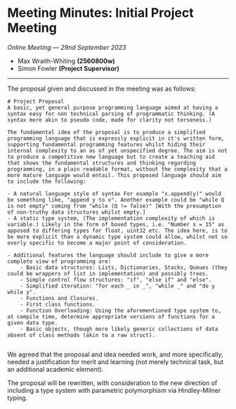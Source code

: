 # Meeting Minutes: Initial Project Meeting 
*Online Meeting — 29nd September 2023*
- Max Wraith-Whiting **(2560800w)**
- Simon Fowler **(Project Supervisor)**
---

The proposal given and discussed in the meeting was as follows: 
```
# Project Proposal
A basic, yet general purpose programming language aimed at having a syntax easy for non technical parsing of programmatic thinking. (A syntax more akin to pseudo code, made for clarity not terseness.)

The fundamental idea of the proposal is to produce a simplified programming language that is expressly explicit in it's written form, supporting fundamental programming features whilst hiding their internal complexity to an as of yet unspecified degree. The aim is not to produce a competitive new language but to create a teaching aid that shows the fundamental structures and thinking regarding programming, in a plain readable format, without the complexity that a more mature language would entail. This proposed language should aim to include the following:

- A natural language style of syntax For example "x.append(y)" would be something like, "append y to x". Another example could be "while Q is not empty" coming from "while (Q != false)" [With the presumption of non-truthy data structures whilst empty.]
- A static type system, (The implementation complexity of which is variable.) Likely in the form of boxed types, i.e. "Number x = 15" as apposed to differing types for float, uint32 etc. The idea here, is to be more explicit than a dynamic type system could allow, whilst not so overly specific to become a major point of consideration.

- Additional features the language should include to give a more complete view of programming are:
	- Basic data structures: Lists, Dictionaries, Stacks, Queues (they could be wrappers of list in implementation) and possibly trees.
	- Simple control flow structures: "if", "else if" and "else".
	- Simplified iteration: "for each _ in _", "while _" and "do y while y".
	- Functions and Closures.
	- First class functions.
	- Function Overloading: Using the aforementioned type system to, at compile time, determine appropriate versions of functions for a given data type.
	- Basic objects, though more likely generic collections of data absent of class methods (akin to a raw struct).
	
```

We agreed that the proposal and idea needed work, and more specifically, needed a justification for merit and learning (not merely technical task, but an additional academic element).

The proposal will be rewritten, with consideration to the new direction of including a type system with parametric polymorphism via Hindley-Milner typing.